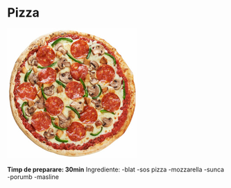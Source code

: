 # Pizza
![Imaginea nu a fost gasita](../imgs/pizza.jpg)

**Timp de preparare: 30min**
Ingrediente:
 -blat 
 -sos pizza
 -mozzarella
 -sunca
 -porumb
 -masline